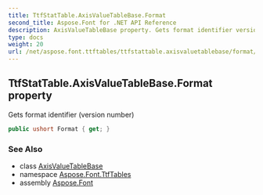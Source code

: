 ```yaml
---
title: TtfStatTable.AxisValueTableBase.Format
second_title: Aspose.Font for .NET API Reference
description: AxisValueTableBase property. Gets format identifier version number
type: docs
weight: 20
url: /net/aspose.font.ttftables/ttfstattable.axisvaluetablebase/format/
---
```

## TtfStatTable.AxisValueTableBase.Format property

Gets format identifier (version number)

```csharp
public ushort Format { get; }
```

### See Also

* class [AxisValueTableBase](../)
* namespace [Aspose.Font.TtfTables](../../../aspose.font.ttftables/)
* assembly [Aspose.Font](../../../)


